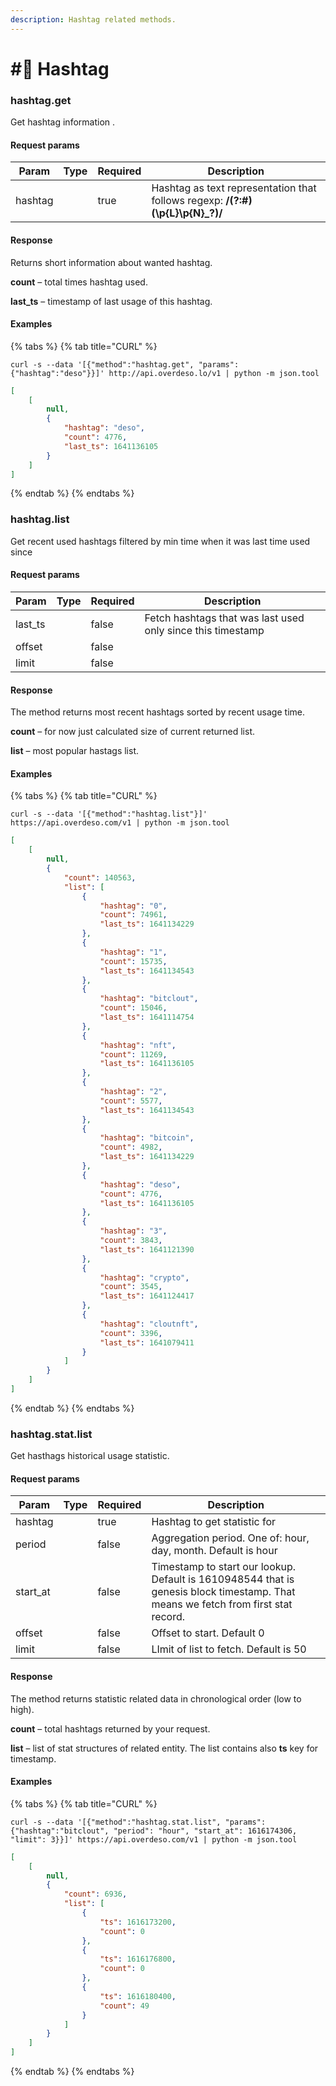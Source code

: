 ```yaml
---
description: Hashtag related methods.
---
```


# #⃣ Hashtag

### hashtag.get

Get hashtag information .

#### Request params

<table><thead><tr><th>Param</th><th data-type="select">Type</th><th data-type="checkbox">Required</th><th>Description</th></tr></thead><tbody><tr><td>hashtag</td><td></td><td>true</td><td>Hashtag as text representation that follows regexp: <strong>/(?:#)(\p{L}\p{N}_?)/</strong></td></tr></tbody></table>

#### Response

Returns short information about wanted hashtag.

**count** – total times hashtag used.

**last\_ts** – timestamp of last usage of this hashtag.

#### Examples

{% tabs %}
{% tab title="CURL" %}
```shell
curl -s --data '[{"method":"hashtag.get", "params": {"hashtag":"deso"}}]' http://api.overdeso.lo/v1 | python -m json.tool
```

```json
[
    [
        null,
        {
            "hashtag": "deso",
            "count": 4776,
            "last_ts": 1641136105
        }
    ]
]
```
{% endtab %}
{% endtabs %}

### hashtag.list

Get recent used hashtags filtered by min time when it was last time used since

#### Request params

<table><thead><tr><th>Param</th><th data-type="select">Type</th><th data-type="checkbox">Required</th><th>Description</th></tr></thead><tbody><tr><td>last_ts</td><td></td><td>false</td><td>Fetch hashtags that was last used only since this timestamp</td></tr><tr><td>offset</td><td></td><td>false</td><td></td></tr><tr><td>limit</td><td></td><td>false</td><td></td></tr></tbody></table>

#### Response

The method returns most recent hashtags sorted by recent usage time.

**count** – for now just calculated size of current returned list.

**list** – most popular hastags list.

#### Examples

{% tabs %}
{% tab title="CURL" %}
```shell
curl -s --data '[{"method":"hashtag.list"}]' https://api.overdeso.com/v1 | python -m json.tool
```

```json
[
    [
        null,
        {
            "count": 140563,
            "list": [
                {
                    "hashtag": "0",
                    "count": 74961,
                    "last_ts": 1641134229
                },
                {
                    "hashtag": "1",
                    "count": 15735,
                    "last_ts": 1641134543
                },
                {
                    "hashtag": "bitclout",
                    "count": 15046,
                    "last_ts": 1641114754
                },
                {
                    "hashtag": "nft",
                    "count": 11269,
                    "last_ts": 1641136105
                },
                {
                    "hashtag": "2",
                    "count": 5577,
                    "last_ts": 1641134543
                },
                {
                    "hashtag": "bitcoin",
                    "count": 4982,
                    "last_ts": 1641134229
                },
                {
                    "hashtag": "deso",
                    "count": 4776,
                    "last_ts": 1641136105
                },
                {
                    "hashtag": "3",
                    "count": 3843,
                    "last_ts": 1641121390
                },
                {
                    "hashtag": "crypto",
                    "count": 3545,
                    "last_ts": 1641124417
                },
                {
                    "hashtag": "cloutnft",
                    "count": 3396,
                    "last_ts": 1641079411
                }
            ]
        }
    ]
]
```
{% endtab %}
{% endtabs %}

### hashtag.stat.list

Get hasthags historical usage statistic.

#### Request params

<table><thead><tr><th>Param</th><th data-type="select">Type</th><th data-type="checkbox">Required</th><th>Description</th></tr></thead><tbody><tr><td>hashtag</td><td></td><td>true</td><td>Hashtag to get statistic for</td></tr><tr><td>period</td><td></td><td>false</td><td>Aggregation period. One of: hour, day, month. Default is hour</td></tr><tr><td>start_at</td><td></td><td>false</td><td>Timestamp to start our lookup. Default is 1610948544 that is genesis block timestamp. That means we fetch from first stat record.</td></tr><tr><td>offset</td><td></td><td>false</td><td>Offset to start. Default 0</td></tr><tr><td>limit</td><td></td><td>false</td><td>LImit of list to fetch. Default is 50</td></tr></tbody></table>

#### Response

The method returns statistic related data in chronological order (low to high).

**count** – total hashtags returned by your request.

**list** – list of stat structures of related entity. The list contains also **ts** key for timestamp.

#### Examples

{% tabs %}
{% tab title="CURL" %}
```shell
curl -s --data '[{"method":"hashtag.stat.list", "params": {"hashtag":"bitclout", "period": "hour", "start_at": 1616174306, "limit": 3}}]' https://api.overdeso.com/v1 | python -m json.tool
```

```json
[
    [
        null,
        {
            "count": 6936,
            "list": [
                {
                    "ts": 1616173200,
                    "count": 0
                },
                {
                    "ts": 1616176800,
                    "count": 0
                },
                {
                    "ts": 1616180400,
                    "count": 49
                }
            ]
        }
    ]
]
```
{% endtab %}
{% endtabs %}

